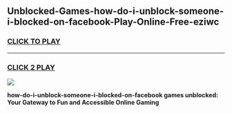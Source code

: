 
## Unblocked-Games-how-do-i-unblock-someone-i-blocked-on-facebook-Play-Online-Free-eziwc
<h3>
<a href="https://premium76.site?title=how-do-i-unblock-someone-i-blocked-on-facebook&ref=26A">CLICK TO PLAY</a></h3>
<hr>

<h3>
<a href="https://premium76.site?title=how-do-i-unblock-someone-i-blocked-on-facebook&ref=26A">CLICK 2 PLAY</a>
  
</h3>

<a href="https://premium76.site?title=how-do-i-unblock-someone-i-blocked-on-facebook&ref=26A"><img src="https://clearcache.store/games.png"></a>


**how-do-i-unblock-someone-i-blocked-on-facebook games unblocked: Your Gateway to Fun and Accessible Online Gaming**
